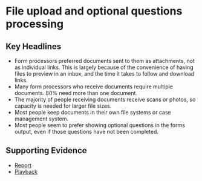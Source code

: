 # File upload and optional questions processing

## Key Headlines

- Form processors preferred documents sent to them as attachments, not as individual links. This is largely because of the convenience of having files to preview in an inbox, and the time it takes to follow and download links.
- Many form processors who receive documents require multiple documents. 80% need more than one document.
- The majority of people receiving documents receive scans or photos, so capacity is needed for larger file sizes.
- Most people keep documents in their own file systems or case management system.
- Most people seem to prefer showing optional questions in the forms output, even if those questions have not been completed.


## Supporting Evidence
- [Report](https://docs.google.com/presentation/d/1fFSjoXwM0rO0sJHDHRUak9a4aphiutl8u7HYlYdqX1c/edit#slide=id.g180154c838d_0_0)
- [Playback](https://drive.google.com/drive/folders/1XdJCZYlsc9GedCEKWHhYvP8O0FdFf1-m)
